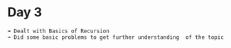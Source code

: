 # Day 3

    ➟ Dealt with Basics of Recursion
    ➟ Did some basic problems to get further understanding  of the topic
